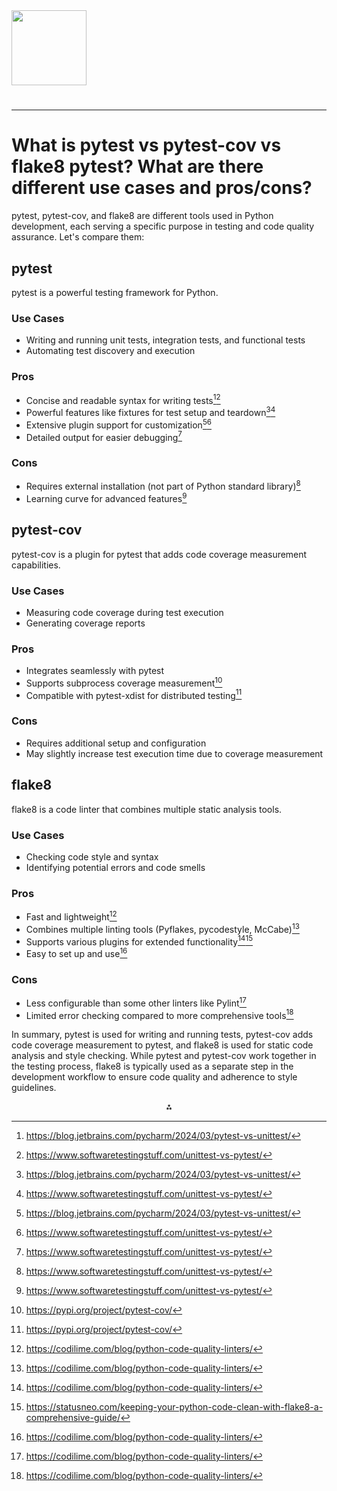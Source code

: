 <img src="https://r2cdn.perplexity.ai/pplx-full-logo-primary-dark%402x.png" class="logo" width="120"/>

# 

---

# What is pytest vs pytest-cov vs flake8 pytest? What are there different use cases and pros/cons?

pytest, pytest-cov, and flake8 are different tools used in Python development, each serving a specific purpose in testing and code quality assurance. Let's compare them:

## pytest

pytest is a powerful testing framework for Python.

### Use Cases

- Writing and running unit tests, integration tests, and functional tests
- Automating test discovery and execution


### Pros

- Concise and readable syntax for writing tests[^1][^3]
- Powerful features like fixtures for test setup and teardown[^1][^3]
- Extensive plugin support for customization[^1][^3]
- Detailed output for easier debugging[^3]


### Cons

- Requires external installation (not part of Python standard library)[^3]
- Learning curve for advanced features[^3]


## pytest-cov

pytest-cov is a plugin for pytest that adds code coverage measurement capabilities.

### Use Cases

- Measuring code coverage during test execution
- Generating coverage reports


### Pros

- Integrates seamlessly with pytest
- Supports subprocess coverage measurement[^4]
- Compatible with pytest-xdist for distributed testing[^4]


### Cons

- Requires additional setup and configuration
- May slightly increase test execution time due to coverage measurement


## flake8

flake8 is a code linter that combines multiple static analysis tools.

### Use Cases

- Checking code style and syntax
- Identifying potential errors and code smells


### Pros

- Fast and lightweight[^5]
- Combines multiple linting tools (Pyflakes, pycodestyle, McCabe)[^5]
- Supports various plugins for extended functionality[^5][^6]
- Easy to set up and use[^5]


### Cons

- Less configurable than some other linters like Pylint[^5]
- Limited error checking compared to more comprehensive tools[^5]

In summary, pytest is used for writing and running tests, pytest-cov adds code coverage measurement to pytest, and flake8 is used for static code analysis and style checking. While pytest and pytest-cov work together in the testing process, flake8 is typically used as a separate step in the development workflow to ensure code quality and adherence to style guidelines.

<div style="text-align: center">⁂</div>

[^1]: https://blog.jetbrains.com/pycharm/2024/03/pytest-vs-unittest/

[^2]: https://circleci.com/blog/pytest-python-testing/

[^3]: https://www.softwaretestingstuff.com/unittest-vs-pytest/

[^4]: https://pypi.org/project/pytest-cov/

[^5]: https://codilime.com/blog/python-code-quality-linters/

[^6]: https://statusneo.com/keeping-your-python-code-clean-with-flake8-a-comprehensive-guide/

[^7]: https://trunk.io/learn/comparing-ruff-flake8-and-pylint-linting-speed

[^8]: https://towardsdatascience.com/static-code-analysis-for-python-bdce10b8d287/

[^9]: https://pypi.org/project/pytest-flake8/

[^10]: https://www.j-labs.pl/en/tech-blog/pytest-why-its-more-popular-than-unittest/

[^11]: https://www.askpython.com/python/examples/flake8-python

[^12]: https://dzone.com/articles/10-awesome-features-of-pytest

[^13]: https://blog.jetbrains.com/pycharm/2024/02/pytest-features/

[^14]: https://edbennett.github.io/python-testing-ci/02-pytest-functionality/index.html

[^15]: https://realpython.com/pytest-python-testing/

[^16]: https://docs.pytest.org/en/stable/contents.html

[^17]: https://stackoverflow.com/questions/62376252/when-to-use-pytest-fixtures

[^18]: https://www.tutorialspoint.com/what-is-pytest-and-what-are-its-advantages

[^19]: https://www.reddit.com/r/Python/comments/18bjv0y/pytest_over_unittest/

[^20]: https://programmers.io/blog/python-testing-with-pytest/

[^21]: https://www.honeybadger.io/blog/code-test-coverage-python/

[^22]: https://pytest-cov.readthedocs.io/en/latest/readme.html

[^23]: https://github.com/pytest-dev/pytest-cov/issues/337

[^24]: https://www.browserstack.com/guide/generate-pytest-code-coverage-report

[^25]: https://towardsdatascience.com/test-and-cover-your-code-today-e80c27d08dab/

[^26]: https://stackoverflow.com/questions/77041235/functional-difference-between-coverage-run-m-pytest-and-pytest-cov

[^27]: https://www.reddit.com/r/Python/comments/zsk1js/share_your_thoughts_about_code_coverage_statistic/

[^28]: https://breadcrumbscollector.tech/how-to-use-code-coverage-in-python-with-pytest/

[^29]: https://pytest-with-eric.com/coverage/poetry-test-coverage/

[^30]: https://automationpanda.com/2017/03/14/python-testing-101-pytest/

[^31]: https://inventwithpython.com/blog/2022/11/19/python-linter-comparison-2022-pylint-vs-pyflakes-vs-flake8-vs-autopep8-vs-bandit-vs-prospector-vs-pylama-vs-pyroma-vs-black-vs-mypy-vs-radon-vs-mccabe/

[^32]: https://pythonspeed.com/articles/pylint-flake8-ruff/

[^33]: https://docs.pytest.org/en/stable/explanation/goodpractices.html

[^34]: https://trunk.io/learn/pytest-vs-unittest-a-comparison

[^35]: https://testomat.io/blog/popular-python-libraries-to-make-python-testing-more-efficient/

[^36]: https://github.com/pytest-dev/pytest-cov/issues/210

[^37]: https://stackoverflow.com/questions/47196947/py-test-deal-with-both-pylint-and-flake8-when-importing-features-from-a-module/47204358

[^38]: https://www.youtube.com/watch?v=nBlQogK1sRI

[^39]: https://github.com/astral-sh/ruff/issues/8796

[^40]: https://switowski.com/blog/ci-101/

[^41]: https://christophergs.com/python/2020/04/12/python-tox-why-use-it-and-tutorial/

[^42]: https://www.browserstack.com/guide/pytest-vs-unittest

[^43]: https://www.design-reuse.com/articles/53883/utilization-of-advanced-pytest-features.html

[^44]: https://katalon.com/resources-center/blog/pytest-vs-unittest-comparison

[^45]: https://www.devopsschool.com/blog/compare-unittest-and-pytest-python-unit-test/

[^46]: https://www.launchableinc.com/blog/improve-your-pytests-for-faster-feedback-and-better-code/

[^47]: https://stackoverflow.com/questions/71380024/coverage-py-vs-pytest-cov

[^48]: https://pytest-with-eric.com/pytest-best-practices/pytest-plugins/

[^49]: https://www.reddit.com/r/Python/comments/82hgzm/any_advantages_of_flake8_over_pylint/

